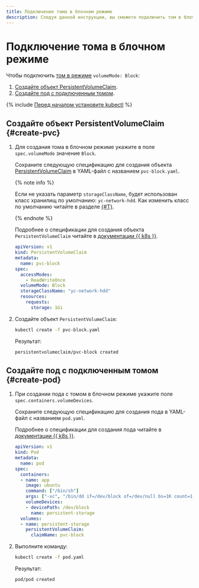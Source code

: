 ```yaml
---
title: Подключение тома в блочном режиме
description: Следуя данной инструкции, вы сможете подключить том в блочном режиме.
---
```


# Подключение тома в блочном режиме


Чтобы подключить [том в режиме](../../concepts/volume.md#block) `volumeMode: Block`:
1. [Создайте объект PersistentVolumeClaim](#create-pvc).
1. [Создайте под с подключенным томом](#create-pod).

{% include [Перед началом установите kubectl](../../../_includes/managed-kubernetes/kubectl-before-you-begin.md) %}

## Создайте объект PersistentVolumeClaim {#create-pvc}

1. Для создания тома в блочном режиме укажите в поле `spec.volumeMode` значение `Block`.

   Сохраните следующую спецификацию для создания объекта [PersistentVolumeClaim](dynamic-create-pv.md) в YAML-файл с названием `pvc-block.yaml`.


   {% note info %}

   Если не указать параметр `storageClassName`, будет использован класс хранилищ по умолчанию: `yc-network-hdd`. Как изменить класс по умолчанию читайте в разделе [{#T}](manage-storage-class.md#sc-default).

   {% endnote %}



   Подробнее о спецификации для создания объекта `PersistentVolumeClaim` читайте в [документации {{ k8s }}](https://kubernetes.io/docs/reference/kubernetes-api/config-and-storage-resources/persistent-volume-claim-v1/).


   ```yaml
   apiVersion: v1
   kind: PersistentVolumeClaim
   metadata:
     name: pvc-block
   spec:
     accessModes:
       - ReadWriteOnce
     volumeMode: Block
     storageClassName: "yc-network-hdd"
     resources:
       requests:
         storage: 1Gi
   ```



1. Создайте объект `PersistentVolumeClaim`:

   ```bash
   kubectl create -f pvc-block.yaml
   ```

   Результат:

   ```bash
   persistentvolumeclaim/pvc-block created
   ```

## Создайте под с подключенным томом {#create-pod}

1. При создании пода с томом в блочном режиме укажите поле `spec.containers.volumeDevices`.

   Сохраните следующую спецификацию для создания пода в YAML-файл с названием `pod.yaml`.

   Подробнее о спецификации для создания пода читайте в [документации {{ k8s }}](https://kubernetes.io/docs/reference/generated/kubernetes-api/v1.18/#pod-v1-core).

   ```yaml
   apiVersion: v1
   kind: Pod
   metadata:
     name: pod
   spec:
     containers:
     - name: app
       image: ubuntu
       command: ["/bin/sh"]
       args: ["-xc", "/bin/dd if=/dev/block of=/dev/null bs=1K count=10; /bin/sleep 3600"]
       volumeDevices:
       - devicePath: /dev/block
         name: persistent-storage
     volumes:
     - name: persistent-storage
       persistentVolumeClaim:
         claimName: pvc-block
   ```

1. Выполните команду:

   ```bash
   kubectl create -f pod.yaml
   ```

   Результат:

   ```bash
   pod/pod created
   ```